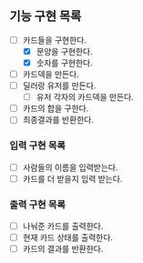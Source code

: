 ## 기능 구현 목록
- [ ] 카드들을 구현한다.
  - [X] 문양을 구현한다.
  - [X] 숫자를 구현한다.
- [ ] 카드덱을 만든다.
- [ ] 딜러랑 유저를 만든다.
  - [ ] 유저 각자의 카드덱을 만든다.
- [ ] 카드의 합을 구한다.
- [ ] 최종결과를 반환한다.

### 입력 구현 목록
- [ ] 사람들의 이름을 입력받는다.
- [ ] 카드를 더 받을지 입력 받는다.
### 출력 구현 목록
- [ ] 나눠준 카드를 출력한다.
- [ ] 현재 카드 상태를 출력한다.
- [ ] 카드의 결과를 반환한다.